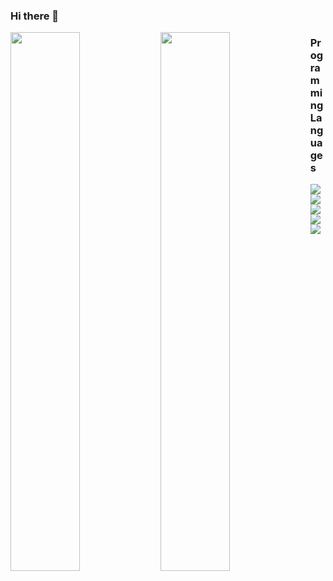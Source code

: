 ### Hi there 👋
<img align="left" width="47%" src="https://github-readme-stats.vercel.app/api?username=tonang&show_icons=true&theme=onedark" />
<img align="left" width="47%" src="https://github-readme-stats.vercel.app/api/top-langs/?username=tonang&layout=compact" />

### Programming Languages
<img src="https://img.shields.io/badge/css3-%231572B6.svg?style=for-the-badge&logo=css3&logoColor=white" />
<img src="https://img.shields.io/badge/html5-%23E34F26.svg?style=for-the-badge&logo=html5&logoColor=white" />
<img src="https://img.shields.io/badge/javascript-%23323330.svg?style=for-the-badge&logo=javascript&logoColor=%23F7DF1E" />
<img src="https://img.shields.io/badge/php-%23777BB4.svg?style=for-the-badge&logo=php&logoColor=white" />
<img src="https://img.shields.io/badge/UpWork-6FDA44?style=for-the-badge&logo=Upwork&logoColor=white" />
